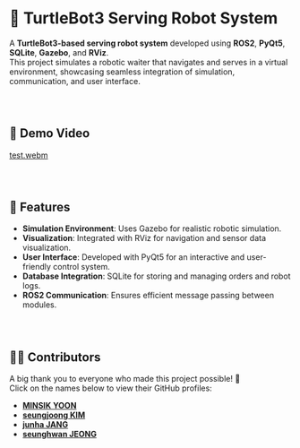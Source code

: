 # 🐢 TurtleBot3 Serving Robot System

A **TurtleBot3-based serving robot system** developed using **ROS2**, **PyQt5**, **SQLite**, **Gazebo**, and **RViz**.  
This project simulates a robotic waiter that navigates and serves in a virtual environment, showcasing seamless integration of simulation, communication, and user interface.
### <br>
## 🎥 Demo Video
[test.webm](https://github.com/user-attachments/assets/5d8afe3a-4cd6-4cb0-ac21-4501c926fb90)
### <br>
## 🚀 Features
- **Simulation Environment**: Uses Gazebo for realistic robotic simulation.
- **Visualization**: Integrated with RViz for navigation and sensor data visualization.
- **User Interface**: Developed with PyQt5 for an interactive and user-friendly control system.
- **Database Integration**: SQLite for storing and managing orders and robot logs.
- **ROS2 Communication**: Ensures efficient message passing between modules.
### <br>
## 👨‍💻 Contributors
A big thank you to everyone who made this project possible! 🎉  
Click on the names below to view their GitHub profiles:

- [**MINSIK YOON**](https://github.com/yms0606)  
- [**seungjoong KIM**](https://github.com/ksg5398)  
- [**junha JANG**](https://github.com/zzangzzun)  
- [**seunghwan JEONG**](https://github.com/JSeungHwan)
